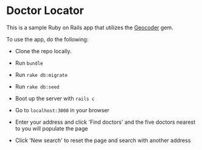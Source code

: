 # Doctor Locator

This is a sample Ruby on Rails app that utilizes the [Geocoder](https://github.com/alexreisner/geocoder) gem.

To use the app, do the following:

* Clone the repo locally.

* Run `bundle`

* Run `rake db:migrate`

* Run `rake db:seed`

* Boot up the server with `rails c`

* Go to `localhost:3000` in your browser

* Enter your address and click 'Find doctors' and the five doctors nearest to you will populate the page

* Click 'New search' to reset the page and search with another address